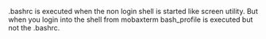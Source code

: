 .bashrc is executed when the non login shell is started like screen utility. But when you login into the shell from mobaxterm bash_profile is executed but not the .bashrc.